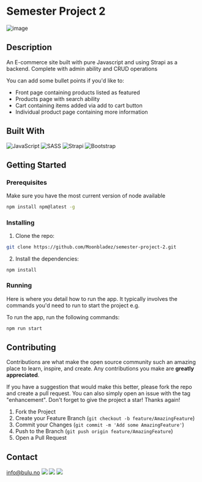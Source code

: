 # Semester Project 2

![image](https://user-images.githubusercontent.com/52622303/164316813-4b12d99f-aeb7-4069-85cf-e72b3a50ac99.png)

## Description

An E-commerce site built with pure Javascript and using Strapi as a backend. Complete with admin ability and CRUD operations

You can add some bullet points if you'd like to:

- Front page containing products listed as featured
- Products page with search ability
- Cart containing items added via add to cart button
- Individual product page containing more information

## Built With

![JavaScript](https://img.shields.io/badge/javascript-%23323330.svg?style=for-the-badge&logo=javascript&logoColor=%23F7DF1E)
![SASS](https://img.shields.io/badge/SASS-hotpink.svg?style=for-the-badge&logo=SASS&logoColor=white)
![Strapi](https://img.shields.io/badge/strapi-%232E7EEA.svg?style=for-the-badge&logo=strapi&logoColor=white)
![Bootstrap](https://img.shields.io/badge/bootstrap-%23563D7C.svg?style=for-the-badge&logo=bootstrap&logoColor=white)

## Getting Started

### Prerequisites

Make sure  you have the most current version of node available
  ```sh
  npm install npm@latest -g
  ```

### Installing

1. Clone the repo:

```bash
git clone https://github.com/Moonbladez/semester-project-2.git
```

2. Install the dependencies:

```
npm install
```

### Running

Here is where you detail how to run the app. It typically involves the commands you'd need to run to start the project e.g.

To run the app, run the following commands:

```bash
npm run start
```

## Contributing

Contributions are what make the open source community such an amazing place to learn, inspire, and create. Any contributions you make are **greatly appreciated**.

If you have a suggestion that would make this better, please fork the repo and create a pull request. You can also simply open an issue with the tag "enhancement".
Don't forget to give the project a star! Thanks again!

1. Fork the Project
2. Create your Feature Branch (`git checkout -b feature/AmazingFeature`)
3. Commit your Changes (`git commit -m 'Add some AmazingFeature'`)
4. Push to the Branch (`git push origin feature/AmazingFeature`)
5. Open a Pull Request

## Contact

info@bulu.no
<a target="_blank" href="https://www.linkedin.com/in/rebecca-young83/"><img src="https://img.shields.io/badge/-LinkedIn-0077B5?style=for-the-badge&logo=Linkedin&logoColor=white"></img></a>
<a target="_blank" href="https://twitter.com/jegheterbekki"><img src="https://img.shields.io/badge/-Twitter-1DA1F2?style=for-the-badge&logo=Twitter&logoColor=white"></img></a>
<a target="_blank" href="https://github.com/Moonbladez"><img src="https://img.shields.io/badge/github-%23121011.svg?style=for-the-badge&logo=github&logoColor=white"></img></a>
